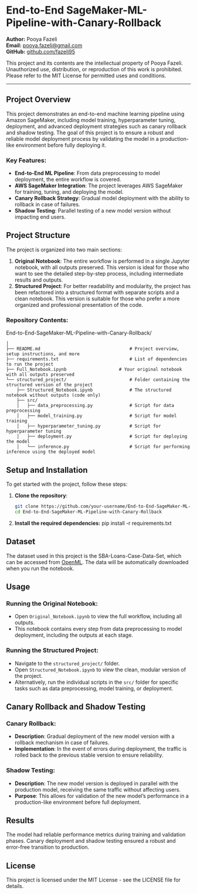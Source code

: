 # End-to-End SageMaker-ML-Pipeline-with-Canary-Rollback

**Author:** Pooya Fazeli  
**Email:** [pooya.fazeli@gmail.com](mailto:pooya.fazeli@gmail.com)  
**GitHub:** [github.com/fazeli95](https://github.com/fazeli95)

This project and its contents are the intellectual property of Pooya Fazeli. Unauthorized use, distribution, or reproduction of this work is prohibited. Please refer to the MIT License for permitted uses and conditions.

---


## Project Overview
This project demonstrates an end-to-end machine learning pipeline using Amazon SageMaker, including model training, hyperparameter tuning, deployment, and advanced deployment strategies such as canary rollback and shadow testing. The goal of this project is to ensure a robust and reliable model deployment process by validating the model in a production-like environment before fully deploying it. 

### Key Features:
- **End-to-End ML Pipeline**: From data preprocessing to model deployment, the entire workflow is covered.
- **AWS SageMaker Integration**: The project leverages AWS SageMaker for training, tuning, and deploying the model.
- **Canary Rollback Strategy**: Gradual model deployment with the ability to rollback in case of failures.
- **Shadow Testing**: Parallel testing of a new model version without impacting end users.

## Project Structure
The project is organized into two main sections:
1. **Original Notebook**: The entire workflow is performed in a single Jupyter notebook, with all outputs preserved. This version is ideal for those who want to see the detailed step-by-step process, including intermediate results and outputs.
2. **Structured Project**: For better readability and modularity, the project has been refactored into a structured format with separate scripts and a clean notebook. This version is suitable for those who prefer a more organized and professional presentation of the code.

### Repository Contents:

End-to-End-SageMaker-ML-Pipeline-with-Canary-Rollback/

    │
    ├── README.md                                  # Project overview, setup instructions, and more
    ├── requirements.txt                           # List of dependencies to run the project
    ├── Full_Notebook.ipynb                    # Your original notebook with all outputs preserved
    └── structured_project/                        # Folder containing the structured version of the project
        ├── Structured_Notebook.ipynb              # The structured notebook without outputs (code only)
        ├── src/
        │   ├── data_preprocessing.py              # Script for data preprocessing
        │   ├── model_training.py                  # Script for model training
        │   ├── hyperparameter_tuning.py           # Script for hyperparameter tuning
        │   ├── deployment.py                      # Script for deploying the model
        │   └── inference.py                       # Script for performing inference using the deployed model


## Setup and Installation

To get started with the project, follow these steps:

1. **Clone the repository**:
   ```bash
   git clone https://github.com/your-username/End-to-End-SageMaker-ML-Pipeline-with-Canary-Rollback.git
   cd End-to-End-SageMaker-ML-Pipeline-with-Canary-Rollback
   
2. **Install the required dependencies:**
   pip install -r requirements.txt

## Dataset
The dataset used in this project is the SBA-Loans-Case-Data-Set, which can be accessed from [OpenML](https://api.openml.org/d/43539). The data will be automatically downloaded when you run the notebook.

## Usage

### Running the Original Notebook:
- Open `Original_Notebook.ipynb` to view the full workflow, including all outputs.
- This notebook contains every step from data preprocessing to model deployment, including the outputs at each stage.

### Running the Structured Project:
- Navigate to the `structured_project/` folder.
- Open `Structured_Notebook.ipynb` to view the clean, modular version of the project.
- Alternatively, run the individual scripts in the `src/` folder for specific tasks such as data preprocessing, model training, or deployment.

## Canary Rollback and Shadow Testing

### Canary Rollback:
- **Description**: Gradual deployment of the new model version with a rollback mechanism in case of failures.
- **Implementation**: In the event of errors during deployment, the traffic is rolled back to the previous stable version to ensure reliability.

### Shadow Testing:
- **Description**: The new model version is deployed in parallel with the production model, receiving the same traffic without affecting users.
- **Purpose**: This allows for validation of the new model’s performance in a production-like environment before full deployment.

## Results
The model had reliable performance metrics during training and validation phases. Canary deployment and shadow testing ensured a robust and error-free transition to production.

## License
This project is licensed under the MIT License - see the LICENSE file for details.
